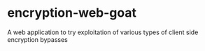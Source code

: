 # encryption-web-goat
A web application to try exploitation of various types of client side encryption bypasses 
